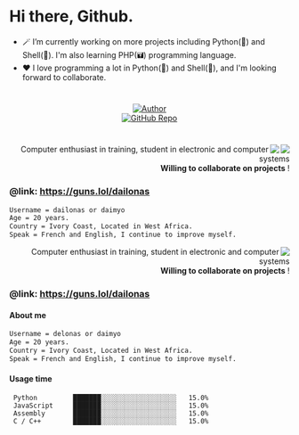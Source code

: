 # Hi there, Github.
 
- 🪄 I’m currently working on more projects including Python(🐍) and Shell(🐚). I'm also learning PHP(🖬) programming language.
- ♥️ I love programming a lot in Python(🐍) and Shell(🐚), and I'm looking forward to collaborate.<br>

#
<p align="center">
  <a href="https://github.com/dailonas"  target="_blank">
    <img align="center" src="https://img.shields.io/badge/Author-Atul-cyan" alt="Author">
  </a><br>
  <a href="https://github.com/A-Unix?tab=repositories"  target="_blank">
    <img align="center" src="https://img.shields.io/badge/GitHub_Repo-A--Unix-yellow" alt="GitHub Repo">
  </a><br>
</p>

#

<img align="right" src="https://github-readme-stats.vercel.app/api?username=dailonas&show_icons=true&theme=transparent">
<img align="right" src="https://github-readme-stats.vercel.app/api/top-langs/?username=dailonas&theme=transparent)">
<p align="right">
Computer enthusiast in training,
student in electronic and computer systems
<br/> <b>Willing to collaborate on projects</b> !
</p>

### @link: https://guns.lol/dailonas 

```md
Username = dailonas or daimyo 
Age = 20 years.
Country = Ivory Coast, Located in West Africa.
Speak = French and English, I continue to improve myself.
```



<img align="right" src="https://media.giphy.com/media/M9gbBd9nbDrOTu1Mqx/giphy.gif">
<p align="right">
Computer enthusiast in training,
student in electronic and computer systems
<br/> <b>Willing to collaborate on projects</b> !
</p>

### @link: https://guns.lol/dailonas 


#### About me
```md
Username = delonas or daimyo 
Age = 20 years.
Country = Ivory Coast, Located in West Africa.
Speak = French and English, I continue to improve myself.
```

#### Usage time
```text
 Python         ███████░░░░░░░░░░░░░░░░░░░   15.0% 
 JavaScript     ███████░░░░░░░░░░░░░░░░░░░   15.0% 
 Assembly       ███████░░░░░░░░░░░░░░░░░░░   15.0%  
 C / C++        ███████░░░░░░░░░░░░░░░░░░░   15.0% 
```
